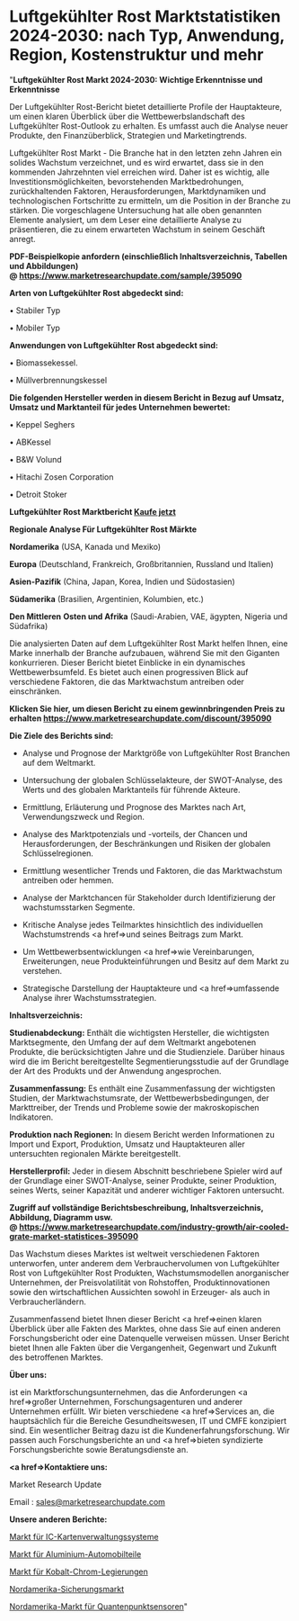 # Luftgekühlter Rost Marktstatistiken 2024-2030: nach Typ, Anwendung, Region, Kostenstruktur und mehr

"<strong>Luftgekühlter Rost Markt 2024-2030: Wichtige Erkenntnisse und Erkenntnisse</strong>

Der Luftgekühlter Rost-Bericht bietet detaillierte Profile der Hauptakteure, um einen klaren Überblick über die Wettbewerbslandschaft des Luftgekühlter Rost-Outlook zu erhalten. Es umfasst auch die Analyse neuer Produkte, den Finanzüberblick, Strategien und Marketingtrends.

Luftgekühlter Rost Markt - Die Branche hat in den letzten zehn Jahren ein solides Wachstum verzeichnet, und es wird erwartet, dass sie in den kommenden Jahrzehnten viel erreichen wird. Daher ist es wichtig, alle Investitionsmöglichkeiten, bevorstehenden Marktbedrohungen, zurückhaltenden Faktoren, Herausforderungen, Marktdynamiken und technologischen Fortschritte zu ermitteln, um die Position in der Branche zu stärken. Die vorgeschlagene Untersuchung hat alle oben genannten Elemente analysiert, um dem Leser eine detaillierte Analyse zu präsentieren, die zu einem erwarteten Wachstum in seinem Geschäft anregt.

<strong><b>PDF-Beispielkopie anfordern (einschließlich Inhaltsverzeichnis, Tabellen und Abbildungen) @ </b></strong><strong><a href=https://www.marketresearchupdate.com/sample/395090><strong>https://www.marketresearchupdate.com/sample/395090</u></a></strong></strong>

<strong>Arten von Luftgekühlter Rost abgedeckt sind:</strong>

• Stabiler Typ

• Mobiler Typ

<strong>Anwendungen von Luftgekühlter Rost abgedeckt sind:</strong>

• Biomassekessel.

• Müllverbrennungskessel

<strong>Die folgenden Hersteller werden in diesem Bericht in Bezug auf Umsatz, Umsatz und Marktanteil für jedes Unternehmen bewertet:</strong>

• Keppel Seghers

• ABKessel

• B&W Volund

• Hitachi Zosen Corporation

• Detroit Stoker

<strong>Luftgekühlter Rost Marktbericht <a href=https://www.marketresearchupdate.com/buynow/395090>Kaufe jetzt</a></strong>

<strong>Regionale Analyse Für Luftgekühlter Rost Märkte</strong>

<strong>Nordamerika</strong> (USA, Kanada und Mexiko)

<strong>Europa</strong> (Deutschland, Frankreich, Großbritannien, Russland und Italien)

<strong>Asien-Pazifik</strong> (China, Japan, Korea, Indien und Südostasien)

<strong>Südamerika</strong> (Brasilien, Argentinien, Kolumbien, etc.)

<strong>Den Mittleren</strong> <strong>Osten und Afrika</strong> (Saudi-Arabien, VAE, ägypten, Nigeria und Südafrika)

Die analysierten Daten auf dem Luftgekühlter Rost Markt helfen Ihnen, eine Marke innerhalb der Branche aufzubauen, während Sie mit den Giganten konkurrieren. Dieser Bericht bietet Einblicke in ein dynamisches Wettbewerbsumfeld. Es bietet auch einen progressiven Blick auf verschiedene Faktoren, die das Marktwachstum antreiben oder einschränken.

<strong>Klicken Sie hier, um diesen Bericht zu einem gewinnbringenden Preis zu erhalten
</strong><strong><a href=https://www.marketresearchupdate.com/discount/395090>https://www.marketresearchupdate.com/discount/395090</b></u></strong></a>

<strong>Die Ziele des Berichts sind:</strong>

- Analyse und Prognose der Marktgröße von Luftgekühlter Rost Branchen auf dem Weltmarkt.

- Untersuchung der globalen Schlüsselakteure, der SWOT-Analyse, des Werts und des globalen Marktanteils für führende Akteure.

- Ermittlung, Erläuterung und Prognose des Marktes nach Art, Verwendungszweck und Region.

- Analyse des Marktpotenzials und -vorteils, der Chancen und Herausforderungen, der Beschränkungen und Risiken der globalen Schlüsselregionen.

- Ermittlung wesentlicher Trends und Faktoren, die das Marktwachstum antreiben oder hemmen.

- Analyse der Marktchancen für Stakeholder durch Identifizierung der wachstumsstarken Segmente.

- Kritische Analyse jedes Teilmarktes hinsichtlich des individuellen Wachstumstrends <a href=>und</a> seines Beitrags zum Markt.

- Um Wettbewerbsentwicklungen <a href=>wie</a> Vereinbarungen, Erweiterungen, neue Produkteinführungen und Besitz auf dem Markt zu verstehen.

- Strategische Darstellung der Hauptakteure und <a href=>umfas</a>sende Analyse ihrer Wachstumsstrategien.

<strong>Inhaltsverzeichnis:</strong>

<strong>Studienabdeckung:</strong> Enthält die wichtigsten Hersteller, die wichtigsten Marktsegmente, den Umfang der auf dem Weltmarkt angebotenen Produkte, die berücksichtigten Jahre und die Studienziele. Darüber hinaus wird die im Bericht bereitgestellte Segmentierungsstudie auf der Grundlage der Art des Produkts und der Anwendung angesprochen.

<strong>Zusammenfassung:</strong> Es enthält eine Zusammenfassung der wichtigsten Studien, der Marktwachstumsrate, der Wettbewerbsbedingungen, der Markttreiber, der Trends und Probleme sowie der makroskopischen Indikatoren.

<strong>Produktion nach Regionen:</strong> In diesem Bericht werden Informationen zu Import und Export, Produktion, Umsatz und Hauptakteuren aller untersuchten regionalen Märkte bereitgestellt.

<strong>Herstellerprofil:</strong> Jeder in diesem Abschnitt beschriebene Spieler wird auf der Grundlage einer SWOT-Analyse, seiner Produkte, seiner Produktion, seines Werts, seiner Kapazität und anderer wichtiger Faktoren untersucht.

<strong><b>Zugriff auf vollständige Berichtsbeschreibung, Inhaltsverzeichnis, Abbildung, Diagramm usw. @ </b></strong><strong><a href=https://www.marketresearchupdate.com/industry-growth/air-cooled-grate-market-statistices-395090>https://www.marketresearchupdate.com/industry-growth/air-cooled-grate-market-statistices-395090</a></strong>

Das Wachstum dieses Marktes ist weltweit verschiedenen Faktoren unterworfen, unter anderem dem Verbrauchervolumen von Luftgekühlter Rost von Luftgekühlter Rost Produkten, Wachstumsmodellen anorganischer Unternehmen, der Preisvolatilität von Rohstoffen, Produktinnovationen sowie den wirtschaftlichen Aussichten sowohl in Erzeuger- als auch in Verbraucherländern.

Zusammenfassend bietet Ihnen dieser Bericht <a href=>einen</a> klaren Überblick über alle Fakten des Marktes, ohne dass Sie auf einen anderen Forschungsbericht oder eine Datenquelle verweisen müssen. Unser Bericht bietet Ihnen alle Fakten über die Vergangenheit, Gegenwart und Zukunft des betroffenen Marktes.

<strong>Über uns:</strong>

 ist ein Marktforschungsunternehmen, das die Anforderungen <a href=>großer</a> Unternehmen, Forschungsagenturen und anderer Unternehmen erfüllt. Wir bieten verschiedene <a href=>Services</a> an, die hauptsächlich für die Bereiche Gesundheitswesen, IT und CMFE konzipiert sind. Ein wesentlicher Beitrag dazu ist die Kundenerfahrungsforschung. Wir passen auch Forschungsberichte an und <a href=>bieten</a> syndizierte Forschungsberichte sowie Beratungsdienste an.

<strong><a href=>Kontaktiere uns:</a></strong>

Market Research Update

Email : sales@marketresearchupdate.com

<strong>Unsere anderen Berichte:</strong>

<a href=https://www.linkedin.com/pulse/ic-card-management-system-market-size-share-trend-complete>Markt für IC-Kartenverwaltungssysteme</a>

<a href=https://www.linkedin.com/pulse/aluminum-automotive-parts-market-future-scope-demands>Markt für Aluminium-Automobilteile</a>

<a href=https://www.linkedin.com/pulse/cobalt-chrome-alloys-market-size-industry-growth>Markt für Kobalt-Chrom-Legierungen</a>

<a href=https://www.linkedin.com/pulse/north-america-fuses-market-new-report-future-scope-demands>Nordamerika-Sicherungsmarkt</a>

<a href=https://www.linkedin.com/pulse/north-america-quantum-dot-sensors-market-2023>Nordamerika-Markt für Quantenpunktsensoren</a>"
